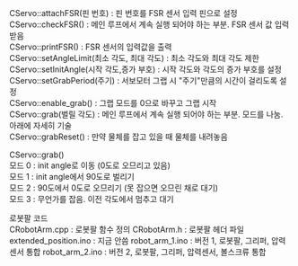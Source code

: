 

CServo::attachFSR(핀 번호) : 핀 번호를 FSR 센서 입력 핀으로 설정 <br/>
CServo::checkFSR() : 메인 루프에서 계속 실행 되어야 하는 부분. FSR 센서 값 입력받음 <br/>
CServo::printFSR() : FSR 센서의 입력값을 출력 <br/>
CServo::setAngleLimit(최소 각도, 최대 각도) : 최소 각도와 최대 각도 제한 <br/>
CServo::setInitAngle(시작 각도,증가 부호) : 시작 각도와 각도의 증가 부호를 설정 <br/>
CServo::setGrabPeriod(주기) : 서보모터 그랩 시 "주기"만큼의 시간이 걸리도록 설정 <br/>
CServo::enable_grab() : 그랩 모드를 0으로 바꾸고 그랩 시작 <br/>
CServo::grab(벌릴 각도) : 메인 루프에서 계속 실행 되어야 하는 부분. 모드를 나눔. 아래에 자세히 기술 <br/>
CServo::grabReset() : 만약 물체를 잡고 있을 때 물체를 내려놓음 <br/>

CServo::grab() <br/>
모드 0 : init angle로 이동 (0도로 오므리고 있음) <br/>
모드 1 : init angle에서 90도로 벌리기 <br/>
모드 2 : 90도에서 0도로 오므리기 (못 잡으면 오므린 채로 대기) <br/>
모드 3 : 무언가를 잡음. 이전 각도에서 멈추고 대기 <br/>


로봇팔 코드 <br/>
CRobotArm.cpp : 로봇팔 함수 정의
CRobotArm.h : 로봇팔 헤더 파일
extended_position.ino : 지금 안씀
robot_arm_1.ino : 버전 1, 로봇팔, 그리퍼, 압력센서 통합
robot_arm_2.ino : 버전 2, 로봇팔, 그리퍼, 압력센서, 볼스크류 통합
